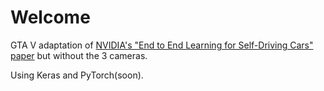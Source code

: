 # Welcome 
GTA V adaptation of [NVIDIA's "End to End Learning for Self-Driving Cars" paper](http://images.nvidia.com/content/tegra/automotive/images/2016/solutions/pdf/end-to-end-dl-using-px.pdf)
but without the 3 cameras.

Using Keras and PyTorch(soon).